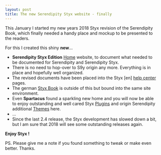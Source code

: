 ```yaml
---
layout: post
title: The new Serendipity Styx website - finally
---
```


This January I started my new years 2018 Styx revision of the Serendipity Book, which finally needed a handy place and mockup to be presented to the readers.

For this I created this shiny **new**...

<div markdown="1">

  - **Serendipity Styx Edition** [Home](https://ophian.github.io/) website, to document what needed to be documented for Serendipity and Serendipity Styx.
  - There is no need to hop-over to S9y origin any more. Everything is in place and hopefully well organized.
  - The revised documents have been placed into the Styx [en] [help center](https://ophian.github.io/hc/en/) pages.
  - The german [Styx Book](https://ophian.github.io/book) is outside of this but bound into the same site environment.
  - Even **Spartacus** found a sparkling new home and you will now be able to enjoy outstanding and well cared Styx [Plugins](https://ophian.github.io/plugins/) and origin Serendipity additional [Themes](https://ophian.github.io/themes/) here.
  - ...
  - Since the last 2.4 release, the Styx development has slowed down a bit, but I am sure that 2018 will see some outstanding releases again.

</div>

**Enjoy Styx !**

PS. Please give me a note if you found something to tweak or make even better. Thanks.